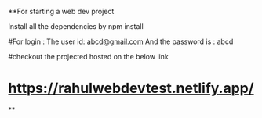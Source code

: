 **For starting a web dev project


Install all the dependencies by npm install

#For login :
The user id: abcd@gmail.com 
And the password is : abcd




#checkout the projected hosted on the below link
# 
# 
# 
# https://rahulwebdevtest.netlify.app/
**
